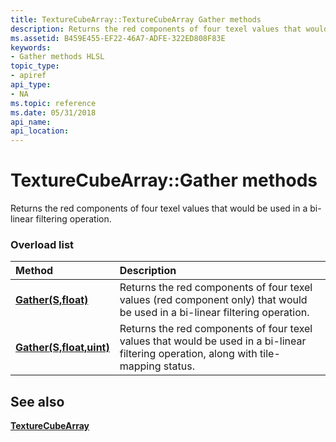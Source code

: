 ```yaml
---
title: TextureCubeArray::TextureCubeArray Gather methods
description: Returns the red components of four texel values that would be used in a bi-linear filtering operation.
ms.assetid: B459E455-EF22-46A7-ADFE-322ED808F83E
keywords:
- Gather methods HLSL
topic_type:
- apiref
api_type:
- NA
ms.topic: reference
ms.date: 05/31/2018
api_name: 
api_location: 
---
```


# TextureCubeArray::Gather methods

Returns the red components of four texel values that would be used in a bi-linear filtering operation.

### Overload list



| Method                                                          | Description                                                                                                                                |
|:----------------------------------------------------------------|:-------------------------------------------------------------------------------------------------------------------------------------------|
| [**Gather(S,float)**](dx-graphics-hlsl-to-gather.md)           | Returns the red components of four texel values (red component only) that would be used in a bi-linear filtering operation. <br/>           |
| [**Gather(S,float,uint)**](tcubearray-gather-s-float-uint-.md) | Returns the red components of four texel values that would be used in a bi-linear filtering operation, along with tile-mapping status.<br/> |



## See also

<dl> <dt>

[**TextureCubeArray**](texturecubearray.md)
</dt> </dl>

 

 





